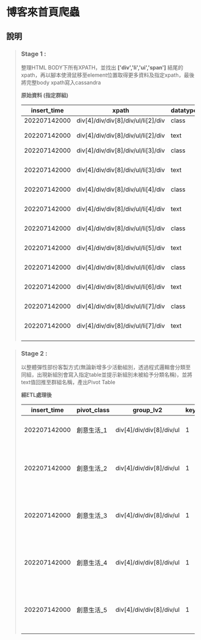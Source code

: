 # 博客來首頁爬蟲
## 說明 
>### Stage 1 :
> 整理HTML BODY下所有XPATH，並找出 __['div','li','ui','span']__ 結尾的xpath，再以腳本使滑鼠移至element位置取得更多資料及指定xpath，最後將完整body xpath寫入cassandra
>
> __原始資料 (指定群組)__
>
> |insert_time |xpath |datatype                |group_lv1|group_lv2                                                 |sub_xpath|value    |
> |------------|------|------------------------|---------|----------------------------------------------------------|---------|---------|
> |202207142000|div[4]/div/div[8]/div/ul/li[2]/div|class                   |div[4]/div/div[8]/div|div[4]/div/div[8]/div/ul                                  |/li[2]/div|         |
> |202207142000|div[4]/div/div[8]/div/ul/li[2]/div|text                    |div[4]/div/div[8]/div|div[4]/div/div[8]/div/ul                                  |/li[2]/div|正官庄      |
> |202207142000|div[4]/div/div[8]/div/ul/li[3]/div|class                   |div[4]/div/div[8]/div|div[4]/div/div[8]/div/ul                                  |/li[3]/div|         |
> |202207142000|div[4]/div/div[8]/div/ul/li[3]/div|text                    |div[4]/div/div[8]/div|div[4]/div/div[8]/div/ul                                  |/li[3]/div|毛孩放暑假    |
> |202207142000|div[4]/div/div[8]/div/ul/li[4]/div|class                   |div[4]/div/div[8]/div|div[4]/div/div[8]/div/ul                                  |/li[4]/div|         |
> |202207142000|div[4]/div/div[8]/div/ul/li[4]/div|text                    |div[4]/div/div[8]/div|div[4]/div/div[8]/div/ul                                  |/li[4]/div|夏季動漫展    |
> |202207142000|div[4]/div/div[8]/div/ul/li[5]/div|class                   |div[4]/div/div[8]/div|div[4]/div/div[8]/div/ul                                  |/li[5]/div|         |
> |202207142000|div[4]/div/div[8]/div/ul/li[5]/div|text                    |div[4]/div/div[8]/div|div[4]/div/div[8]/div/ul                                  |/li[5]/div|夏酒菜特輯    |
> |202207142000|div[4]/div/div[8]/div/ul/li[6]/div|class                   |div[4]/div/div[8]/div|div[4]/div/div[8]/div/ul                                  |/li[6]/div|         |
> |202207142000|div[4]/div/div[8]/div/ul/li[6]/div|text                    |div[4]/div/div[8]/div|div[4]/div/div[8]/div/ul                                  |/li[6]/div|貓奇幻樂園    |
> |202207142000|div[4]/div/div[8]/div/ul/li[7]/div|class                   |div[4]/div/div[8]/div|div[4]/div/div[8]/div/ul                                  |/li[7]/div|         |
> |202207142000|div[4]/div/div[8]/div/ul/li[7]/div|text                    |div[4]/div/div[8]/div|div[4]/div/div[8]/div/ul                                  |/li[7]/div|字我訂造展    |


> ### Stage 2 :
> 以整體彈性部份客製方式(無論新增多少活動組別，透過程式邏輯會分類至同組，出現新組別會寫入指定table並提示新組別未被給予分類名稱)，並將text值回推至群組名稱，產出Pivot Table
>
> __經ETL處理後__
>
> |insert_time |pivot_class|group_lv2               |key_pg2|href                                                      |text   |url      |
> |------------|-----------|------------------------|-------|----------------------------------------------------------|-------|---------|
> |202207142000|創意生活_1     |div[4]/div/div[8]/div/ul|1      |https://activity.books.com.tw/crosscat/show/A00000052250&#124;&#124;|正官庄&#124;&#124;  |home_page|
> |202207142000|創意生活_2     |div[4]/div/div[8]/div/ul|1      |https://activity.books.com.tw/crosscat/show/A00000051945&#124;&#124;|毛孩放暑假&#124;&#124;|home_page|
> |202207142000|創意生活_3     |div[4]/div/div[8]/div/ul|1      |https://activity.books.com.tw/crosscat/show/A00000052056&#124;&#124;|夏季動漫展&#124;&#124;|home_page|
> |202207142000|創意生活_4     |div[4]/div/div[8]/div/ul|1      |https://activity.books.com.tw/crosscat/show/A00000051361&#124;&#124;|夏酒菜特輯&#124;&#124;|home_page|
> |202207142000|創意生活_5     |div[4]/div/div[8]/div/ul|1      |https://activity.books.com.tw/crosscat/show/A00000051655&#124;&#124;|貓奇幻樂園&#124;&#124;|home_page|
